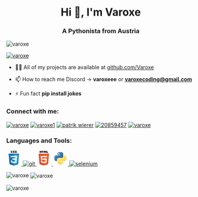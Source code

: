 <h1 align="center">Hi 👋, I'm Varoxe</h1>
<h3 align="center">A Pythonista from Austria</h3>

<p align="left"> <img src="https://komarev.com/ghpvc/?username=varoxe&label=Nice%20people&color=440052&style=flat" alt="varoxe" /> </p>

<p align="left"> <a href="https://github.com/ryo-ma/github-profile-trophy"><img src="https://github-profile-trophy.vercel.app/?username=varoxe" alt="varoxe" /></a> </p>

- 👨‍💻 All of my projects are available at [github.com/Varoxe](github.com/Varoxe)

- 📫 How to reach me Discord -> **varoxeee** or **varoxecoding@gmail.com**

- ⚡ Fun fact **pip install jokes**

<h3 align="left">Connect with me:</h3>
<p align="left">
<a href="https://dev.to/varoxe" target="blank"><img align="center" src="https://raw.githubusercontent.com/rahuldkjain/github-profile-readme-generator/master/src/images/icons/Social/devto.svg" alt="varoxe" height="30" width="40" /></a>
<a href="https://twitter.com/varoxe1" target="blank"><img align="center" src="https://raw.githubusercontent.com/rahuldkjain/github-profile-readme-generator/master/src/images/icons/Social/twitter.svg" alt="varoxe1" height="30" width="40" /></a>
<a href="https://linkedin.com/in/patrik-wierer-7b1970299/" target="blank"><img align="center" src="https://raw.githubusercontent.com/rahuldkjain/github-profile-readme-generator/master/src/images/icons/Social/linked-in-alt.svg" alt="patrik wierer" height="30" width="40" /></a>
<a href="https://stackoverflow.com/users/20859457" target="blank"><img align="center" src="https://raw.githubusercontent.com/rahuldkjain/github-profile-readme-generator/master/src/images/icons/Social/stack-overflow.svg" alt="20859457" height="30" width="40" /></a>
<a href="https://www.youtube.com/c/varoxe" target="blank"><img align="center" src="https://raw.githubusercontent.com/rahuldkjain/github-profile-readme-generator/master/src/images/icons/Social/youtube.svg" alt="varoxe" height="30" width="40" /></a>
</p>

<h3 align="left">Languages and Tools:</h3>
<p align="left"> <a href="https://www.w3schools.com/css/" target="_blank" rel="noreferrer"> <img src="https://raw.githubusercontent.com/devicons/devicon/master/icons/css3/css3-original-wordmark.svg" alt="css3" width="40" height="40"/> </a> <a href="https://git-scm.com/" target="_blank" rel="noreferrer"> <img src="https://www.vectorlogo.zone/logos/git-scm/git-scm-icon.svg" alt="git" width="40" height="40"/> </a> <a href="https://www.w3.org/html/" target="_blank" rel="noreferrer"> <img src="https://raw.githubusercontent.com/devicons/devicon/master/icons/html5/html5-original-wordmark.svg" alt="html5" width="40" height="40"/> </a> <a href="https://www.python.org" target="_blank" rel="noreferrer"> <img src="https://raw.githubusercontent.com/devicons/devicon/master/icons/python/python-original.svg" alt="python" width="40" height="40"/> </a> <a href="https://www.selenium.dev" target="_blank" rel="noreferrer"> <img src="https://raw.githubusercontent.com/detain/svg-logos/780f25886640cef088af994181646db2f6b1a3f8/svg/selenium-logo.svg" alt="selenium" width="40" height="40"/> </a> </p>

<p><img align="left" src="https://github-readme-stats.vercel.app/api/top-langs?username=varoxe&show_icons=true&locale=en&layout=compact" alt="varoxe" /></p>

<p>&nbsp;<img align="center" src="https://github-readme-stats.vercel.app/api?username=varoxe&show_icons=true&locale=en" alt="varoxe" /></p>

<p><img align="center" src="https://github-readme-streak-stats.herokuapp.com/?user=varoxe&" alt="varoxe" /></p>
